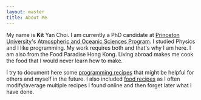 ```yaml
---
layout: master
title: About Me
---
```


My name is **Kit** Yan Choi.  I am currently a PhD candidate at [Princeton University](http://www.princeton.edu)'s [Atmospheric and Oceanic Sciences Program](http://www.princeton.edu/aos).  I studied Physics and I like programming.  My work requires both and that's why I am here.  I am also from the Food Paradise Hong Kong.  Living abroad makes me cook the food that I would never learn how to make.

I try to document here some [programming recipes](/programming.html) that might be helpful for others and myself in the future.  I also included [food recipes](/recipes.html) as I often modify/average multiple recipes I found online and then forget later what I have done.

